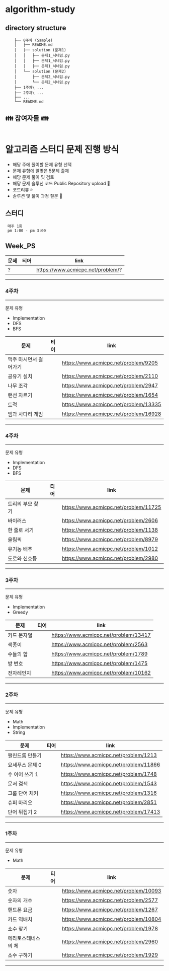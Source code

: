 # algorithm-study

## directory structure
```
    ├── 0주차 (Sample)
    │   ├── README.md
    │   ├── solution (문제1)
    │   │   ├── 문제1_닉네임.py
    │   │   ├── 문제1_닉네임.py
    │   │   ├── 문제1_닉네임.py
    │   └── solution (문제2)
    │       ├── 문제2_닉네임.py
    │       └── 문제2_닉네임.py
    ├── 1주차\ ...
    ├── 2주차\ ...
    ├── ...
    └── README.md
```


## :family: 참여자들 :family:

<table>
  <tr>

  </tr>
</table>
    
# 알고리즘 스터디 문제 진행 방식
- 해당 주에 풀이할 문제 유형 선택
- 문제 유형에 알맞은 5문제 출제
- 해당 문제 풀이 및 검토
- 해당 문제 솔루션 코드 Public Repository upload :file_folder:
- 코드리뷰 :sweat_drops:
- 솔루션 및 풀이 과정 질문 :raising_hand:

## 스터디 
```
 매주 1회 
 pm 1:00 - pm 3:00 
```
<!-- 티어 "https://d2gd6pc034wcta.cloudfront.net/tier/?.svg" -->
<!-- 브론즈1 5 --> <!-- 브론즈2 4 --> <!-- 브론즈3 3 --> <!-- 브론즈4 2 --> <!-- 브론즈5 1 -->
<!-- 실버1 10 --> <!-- 실버2 9 --><!-- 실버3 8--><!-- 실버4 7 --><!-- 실버5 6 -->
<!-- 골드1 15 --> <!-- 골드2 14 --> <!-- 골드3 13--> <!-- 골드4 12 --> <!-- 골드5 11 --> 


Week_PS 
---
| <center>문제</center> | <center>티어</center> | <center>link</center> |
| ------ | ------ |------ |
| ? | <img src="https://d2gd6pc034wcta.cloudfront.net/tier/?.svg" width="16px;"> | https://www.acmicpc.net/problem/? |
---

### 4주차
---
문제 유형
- Implementation
- DFS
- BFS

| <center>문제</center> | <center>티어</center> | <center>link</center> |
| ------ | ------ |------ |
| 맥주 마시면서 걸어가기 | <img src="https://d2gd6pc034wcta.cloudfront.net/tier/10.svg" width="16px;"> | https://www.acmicpc.net/problem/9205 |
| 공유기 설치 | <img src="https://d2gd6pc034wcta.cloudfront.net/tier/10.svg" width="16px;"> | https://www.acmicpc.net/problem/2110 |
| 나무 조각 | <img src="https://d2gd6pc034wcta.cloudfront.net/tier/6.svg" width="16px;"> | https://www.acmicpc.net/problem/2947 |
| 랜선 자르기 | <img src="https://d2gd6pc034wcta.cloudfront.net/tier/8.svg" width="16px;"> | https://www.acmicpc.net/problem/1654 |
| 트럭 | <img src="https://d2gd6pc034wcta.cloudfront.net/tier/10.svg" width="16px;"> | https://www.acmicpc.net/problem/13335 |
| 뱀과 사다리 게임 | <img src="https://d2gd6pc034wcta.cloudfront.net/tier/10.svg" width="16px;"> | https://www.acmicpc.net/problem/16928 |
---

### 4주차
---
문제 유형
- Implementation
- DFS
- BFS

| <center>문제</center> | <center>티어</center> | <center>link</center> |
| ------ | ------ |------ |
| 트리의 부모 찾기 | <img src="https://d2gd6pc034wcta.cloudfront.net/tier/9.svg" width="16px;"> | https://www.acmicpc.net/problem/11725 |
| 바이러스 | <img src="https://d2gd6pc034wcta.cloudfront.net/tier/8.svg" width="16px;"> | https://www.acmicpc.net/problem/2606 |
| 한 줄로 서기 | <img src="https://d2gd6pc034wcta.cloudfront.net/tier/9.svg" width="16px;"> | https://www.acmicpc.net/problem/1138 |
| 올림픽 | <img src="https://d2gd6pc034wcta.cloudfront.net/tier/6.svg" width="16px;"> | https://www.acmicpc.net/problem/8979 |
| 유기농 배추 | <img src="https://d2gd6pc034wcta.cloudfront.net/tier/9.svg" width="16px;"> | https://www.acmicpc.net/problem/1012|
| 도로와 신호등 | <img src="https://d2gd6pc034wcta.cloudfront.net/tier/7.svg" width="16px;"> | https://www.acmicpc.net/problem/2980|
---

### 3주차
---
문제 유형
- Implementation
- Greedy

| <center>문제</center> | <center>티어</center> | <center>link</center> |
| ------ | ------ |------ |
| 카드 문자열 | <img src="https://d2gd6pc034wcta.cloudfront.net/tier/8.svg" width="16px;"> | https://www.acmicpc.net/problem/13417 |
| 색종이 | <img src="https://d2gd6pc034wcta.cloudfront.net/tier/6.svg" width="16px;"> | https://www.acmicpc.net/problem/2563 |
| 수들의 합| <img src="https://d2gd6pc034wcta.cloudfront.net/tier/6.svg" width="16px;"> | https://www.acmicpc.net/problem/1789 |
| 방 번호 | <img src="https://d2gd6pc034wcta.cloudfront.net/tier/6.svg" width="16px;"> | https://www.acmicpc.net/problem/1475 |
| 전자레인지 | <img src="https://d2gd6pc034wcta.cloudfront.net/tier/1.svg" width="16px;"> | https://www.acmicpc.net/problem/10162|
---

### 2주차
---
문제 유형
- Math
- Implementation
- String

| <center>문제</center> | <center>티어</center> | <center>link</center> |
| ------ | ------ |------ |
| 팰린드롬 만들기 | <img src="https://d2gd6pc034wcta.cloudfront.net/tier/7.svg" width="16px;"> | https://www.acmicpc.net/problem/1213 |
| 요세푸스 문제 0 | <img src="https://d2gd6pc034wcta.cloudfront.net/tier/7.svg" width="16px;"> | https://www.acmicpc.net/problem/11866 |
| 수 이어 쓰기 1| <img src="https://d2gd6pc034wcta.cloudfront.net/tier/8.svg" width="16px;"> | https://www.acmicpc.net/problem/1748 |
| 문서 검색 | <img src="https://d2gd6pc034wcta.cloudfront.net/tier/7.svg" width="16px;"> | https://www.acmicpc.net/problem/1543 |
| 그룹 단어 체커 | <img src="https://d2gd6pc034wcta.cloudfront.net/tier/6.svg" width="16px;"> | https://www.acmicpc.net/problem/1316|
| 슈퍼 마리오 | <img src="https://d2gd6pc034wcta.cloudfront.net/tier/5.svg" width="16px;"> | https://www.acmicpc.net/problem/2851 |
| 단어 뒤집기 2 | <img src="https://d2gd6pc034wcta.cloudfront.net/tier/8.svg" width="16px;"> | https://www.acmicpc.net/problem/17413 |
---


### 1주차 
---
문제 유형 
- Math

| <center>문제</center> | <center>티어</center> | <center>link</center> |
| ------ | ------ |------ |
| 숫자 | <img src="https://d2gd6pc034wcta.cloudfront.net/tier/4.svg" width="16px;"> | https://www.acmicpc.net/problem/10093 |
| 숫자의 개수 | <img src="https://d2gd6pc034wcta.cloudfront.net/tier/4.svg" width="16px;"> | https://www.acmicpc.net/problem/2577 |
| 핸드폰 요금 | <img src="https://d2gd6pc034wcta.cloudfront.net/tier/3.svg" width="16px;"> | https://www.acmicpc.net/problem/1267 |
| 카드 역배치 | <img src="https://d2gd6pc034wcta.cloudfront.net/tier/4.svg" width="16px;"> | https://www.acmicpc.net/problem/10804 |
| 소수 찾기 | <img src="https://d2gd6pc034wcta.cloudfront.net/tier/7.svg" width="16px;"> | https://www.acmicpc.net/problem/1978 |
| 에라토스테네스의 체 | <img src="https://d2gd6pc034wcta.cloudfront.net/tier/7.svg" width="16px;"> | https://www.acmicpc.net/problem/2960 |
| 소수 구하기 | <img src="https://d2gd6pc034wcta.cloudfront.net/tier/9.svg" width="16px;"> | https://www.acmicpc.net/problem/1929 |
---
